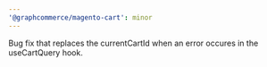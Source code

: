 ```yaml
---
'@graphcommerce/magento-cart': minor
---
```


Bug fix that replaces the currentCartId when an error occures in the useCartQuery hook.
